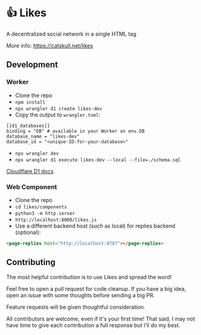 # 👍 Likes
A decentralized social network in a single HTML tag

More info: https://catskull.net/likes

## Development
### Worker
 - Clone the repo
 - `npm install`
 - `npx wrangler d1 create likes-dev`
 - Copy the output to `wrangler.toml`:
```
[[d1_databases]]
binding = "DB" # available in your Worker on env.DB
database_name = "likes-dev"
database_id = "<unique-ID-for-your-database>"
```
 - `npx wrangler dev`
 - `npx wrangler d1 execute likes-dev --local --file=./schema.sql`

[Cloudflare D1 docs](https://developers.cloudflare.com/d1/)

### Web Component
 - Clone the repo
 - `cd likes/components`
 - `python3 -m http.server`
 - `http://localhost:8000/likes.js`
 - Use a different backend host (such as local) for replies backend (optional):
 ```html
 <page-replies host="http://localhost:8787"></page-replies>
 ```

## Contributing
The most helpful contribution is to use Likes and spread the word!

Feel free to open a pull request for code cleanup. If you have a big idea, open an issue with some thoughts before sending a big PR.

Feature requests will be given thoughtful consideration.

All contributors are welcome, even if it's your first time! That said, I may not have time to give each contribution a full response but I'll do my best.
